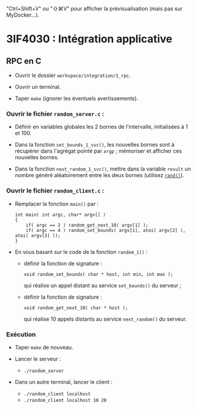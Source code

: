 "Ctrl+Shift+V" ou "⇧⌘V" pour afficher la prévisualisation (mais pas sur MyDocker...).

# 3IF4030 : Intégration applicative

## RPC en C

* Ouvrir le dossier `workspace/integration/1_rpc`.

* Ouvrir un terminal.

* Taper `make` (ignorer les éventuels avertissements).

### Ouvrir le fichier `random_server.c` :
* Définir en variables globales les 2 bornes de l'intervalle, initialisées à 1 et 100.

* Dans la fonction `set_bounds_1_svc()`, les nouvelles bornes sont à récupérer dans 
    l'agrégat pointé par `argp` ; mémoriser et afficher ces nouvelles bornes.

* Dans la fonction `next_random_1_svc()`, mettre dans la variable `result`
    un nombre généré aléatoirement entre les deux bornes (utilisez [`rand()`](http://man7.org/linux/man-pages/man3/rand.3.html)).
  
### Ouvrir le fichier `random_client.c` :

* Remplacer la fonction `main()` par :

      int main( int argc, char* argv[] )
      {
          if( argc == 2 ) random_get_next_10( argv[1] );
          if( argc == 4 ) random_set_bounds( argv[1], atoi( argv[2] ), atoi( argv[3] ));
      }
* En vous basant sur le code de la fonction `random_1()` :
  * définir la fonction de signature :

        void random_set_bounds( char * host, int min, int max );
     qui réalise un appel distant au service `set_bounds()` du serveur ;

  * définir la fonction de signature :

        void random_get_next_10( char * host );

     qui réalise 10 appels distants au service `next_random()` du serveur.

### Exécution
* Taper `make` de nouveau.

* Lancer le serveur :
  * `./random_server`

* Dans un autre terminal, lancer le client :
  * `./random_client localhost`
  * `./random_client localhost 10 20`

